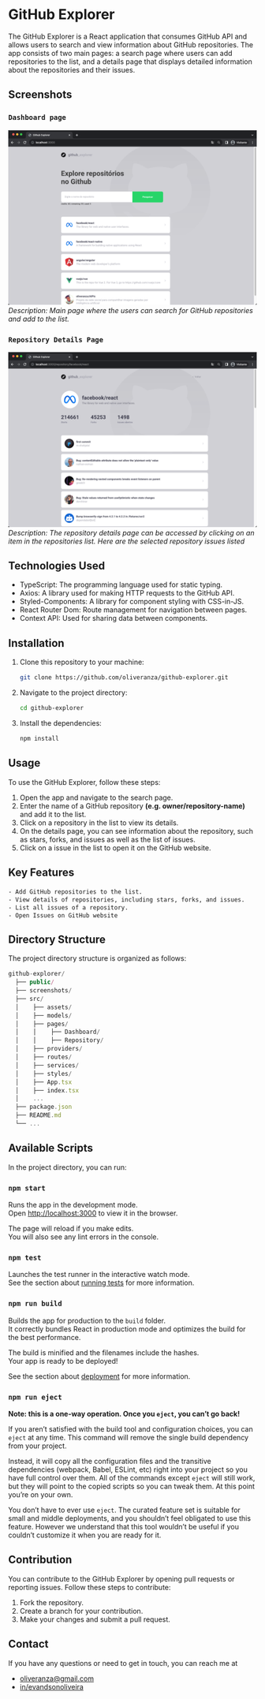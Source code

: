 # GitHub Explorer

The GitHub Explorer is a React application that consumes GitHub API and allows users to search and view information about GitHub repositories. The app consists of two main pages: a search page where users can add repositories to the list, and a details page that displays detailed information about the repositories and their issues.

## Screenshots

### `Dashboard page`
![Dashboard](screenshots/GitHub-Explorer-DashboardPage.png)
*Description: Main page where the users can search for GitHub repositories and add to the list.*

### `Repository Details Page`
![Dashboard](screenshots/GitHub-Explorer-RepositoryPage.png)
*Description: The repository details page can be accessed by clicking on an item in the repositories list. Here are the selected repository issues listed*

## Technologies Used

- TypeScript: The programming language used for static typing.
- Axios: A library used for making HTTP requests to the GitHub API.
- Styled-Components: A library for component styling with CSS-in-JS.
- React Router Dom: Route management for navigation between pages.
- Context API: Used for sharing data between components.

## Installation

1. Clone this repository to your machine:

   ```bash
   git clone https://github.com/oliveranza/github-explorer.git
   ```

2. Navigate to the project directory:

   ```bash
   cd github-explorer
   ```

3. Install the dependencies:

   ```bash
   npm install
   ```

## Usage

To use the GitHub Explorer, follow these steps:

1. Open the app and navigate to the search page.
2. Enter the name of a GitHub repository **(e.g. owner/repository-name)** and add it to the list.
3. Click on a repository in the list to view its details.
4. On the details page, you can see information about the repository, such as stars, forks, and issues as well as the list of issues.
5. Click on a issue in the list to open it on the GitHub website.

## Key Features

    - Add GitHub repositories to the list.
    - View details of repositories, including stars, forks, and issues.
    - List all issues of a repository.
    - Open Issues on GitHub website

## Directory Structure

The project directory structure is organized as follows:

```typescript
github-explorer/
  ├── public/
  ├── screenshots/
  ├── src/
  │    ├── assets/
  │    ├── models/
  │    ├── pages/
  │    │    ├── Dashboard/
  │    │    ├── Repository/
  │    ├── providers/
  │    ├── routes/
  │    ├── services/
  │    ├── styles/
  │    ├── App.tsx
  │    ├── index.tsx
  │    ...
  ├── package.json
  ├── README.md
  └── ...
```

## Available Scripts

In the project directory, you can run:

### `npm start`

Runs the app in the development mode.\
Open [http://localhost:3000](http://localhost:3000) to view it in the browser.

The page will reload if you make edits.\
You will also see any lint errors in the console.

### `npm test`

Launches the test runner in the interactive watch mode.\
See the section about [running tests](https://facebook.github.io/create-react-app/docs/running-tests) for more information.

### `npm run build`

Builds the app for production to the `build` folder.\
It correctly bundles React in production mode and optimizes the build for the best performance.

The build is minified and the filenames include the hashes.\
Your app is ready to be deployed!

See the section about [deployment](https://facebook.github.io/create-react-app/docs/deployment) for more information.

### `npm run eject`

**Note: this is a one-way operation. Once you `eject`, you can’t go back!**

If you aren’t satisfied with the build tool and configuration choices, you can `eject` at any time. This command will remove the single build dependency from your project.

Instead, it will copy all the configuration files and the transitive dependencies (webpack, Babel, ESLint, etc) right into your project so you have full control over them. All of the commands except `eject` will still work, but they will point to the copied scripts so you can tweak them. At this point you’re on your own.

You don’t have to ever use `eject`. The curated feature set is suitable for small and middle deployments, and you shouldn’t feel obligated to use this feature. However we understand that this tool wouldn’t be useful if you couldn’t customize it when you are ready for it.

## Contribution

You can contribute to the GitHub Explorer by opening pull requests or reporting issues. Follow these steps to contribute:

1. Fork the repository.
2. Create a branch for your contribution.
3. Make your changes and submit a pull request.

## Contact

If you have any questions or need to get in touch, you can reach me at

- oliveranza@gmail.com
- [in/evandsonoliveira](https://www.linkedin.com/in/evandsonoliveira/)
